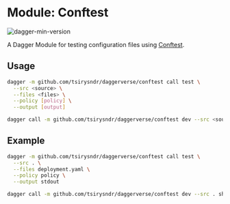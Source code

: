 # Module: Conftest

![dagger-min-version](https://img.shields.io/badge/dagger%20version-v0.9.11-green)

A Dagger Module for testing configuration files using [Conftest](https://github.com/open-policy-agent/conftest).

## Usage

```sh
dagger -m github.com/tsirysndr/daggerverse/conftest call test \
  --src <source> \
  --files <files> \
  --policy [policy] \
  --output [output]
```

```sh
dagger call -m github.com/tsirysndr/daggerverse/conftest dev --src <source> shell
```

## Example

```sh
dagger -m github.com/tsirysndr/daggerverse/conftest call test \
  --src . \
  --files deployment.yaml \
  --policy policy \
  --output stdout
```

```sh
dagger call -m github.com/tsirysndr/daggerverse/conftest dev --src . shell
```

